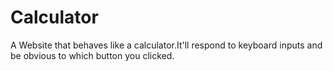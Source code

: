 # Calculator
A Website that behaves like a calculator.It'll respond to keyboard inputs and be obvious to which button you clicked.
